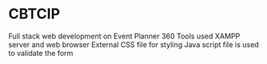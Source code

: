 # CBTCIP
Full stack web development on Event Planner 360
Tools used XAMPP server and web browser
External CSS file for styling 
Java script file is used to validate the form 
